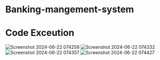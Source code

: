 # Banking-mangement-system
# Code Exceution 
![Screenshot 2024-06-22 074258](https://github.com/bhavanaeslavath/Banking_management_system/assets/171484363/c15491cc-4ffa-4f33-8c16-fc38c6c778c8)
![Screenshot 2024-06-22 074332](https://github.com/bhavanaeslavath/Banking_management_system/assets/171484363/9abaef38-4c71-4ce1-940a-e0ac834416a0)
![Screenshot 2024-06-22 074357](https://github.com/bhavanaeslavath/Banking_management_system/assets/171484363/0b157b4e-6bac-4e3f-b63f-0cba2320a110)
![Screenshot 2024-06-22 074427](https://github.com/bhavanaeslavath/Banking_management_system/assets/171484363/ca0007e9-b251-4ef2-b893-e09ff4098e5f)

